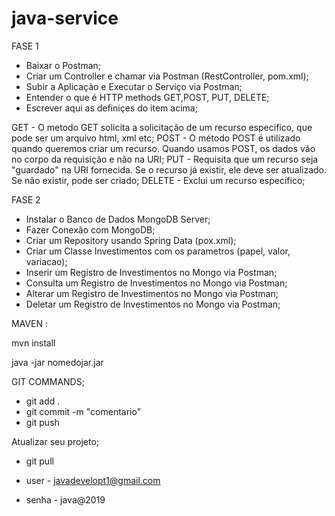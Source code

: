 # java-service

FASE 1

- Baixar o Postman;
- Criar um Controller e chamar via Postman (RestController, pom.xml);
- Subir a Aplicação e Executar o Serviço via Postman;
- Entender o que é HTTP methods GET,POST, PUT, DELETE;
- Escrever aqui as definiçes do item acima;

GET - O metodo GET solicita a solicitação de um recurso especifico, que pode ser um arquivo html, xml etc;
POST - O método POST é utilizado quando queremos criar um recurso. Quando usamos POST, os dados vão no corpo da requisição e não na URI;
PUT - Requisita que um recurso seja "guardado" na URI fornecida. Se o recurso já existir, ele deve ser atualizado. Se não existir, pode ser criado;
DELETE - Exclui um recurso especifico;

FASE 2

- Instalar o Banco de Dados MongoDB Server;
- Fazer Conexão com MongoDB;
- Criar um Repository usando Spring Data (pox.xml);
- Criar um Classe Investimentos com os parametros (papel, valor, variacao);
- Inserir um Registro de Investimentos no Mongo via Postman;
- Consulta um Registro de Investimentos no Mongo via Postman;
- Alterar um Registro de Investimentos no Mongo via Postman;
- Deletar um Registro de Investimentos no Mongo via Postman;


MAVEN :

mvn install

java -jar nomedojar.jar

GIT COMMANDS;

- git add . 
- git commit -m "comentario"
- git push

Atualizar seu projeto;

- git pull

- user - javadevelopt1@gmail.com
- senha - java@2019
